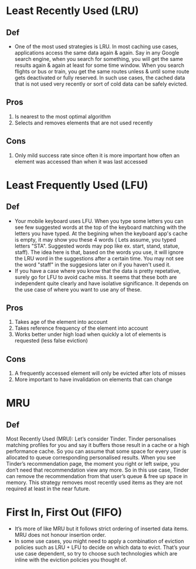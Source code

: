 # Least Recently Used (LRU)
## Def
* One of the most used strategies is LRU. In most caching use cases, applications access the same data again & again. Say in any Google search engine, when you search for something, you will get the same results again & again at least for some time window. When you search flights or bus or train, you get the same routes unless & until some route gets deactivated or fully reserved. In such use cases, the cached data that is not used very recently or sort of cold data can be safely evicted.

## Pros
1. Is nearest to the most optimal algorithm
2. Selects and removes elements that are not used recently

## Cons
1. Only mild success rate since often it is more important how often an element was accessed than when it was last accessed

# Least Frequently Used (LFU)
## Def
* Your mobile keyboard uses LFU. When you type some letters you can see few suggested words at the top of the keyboard matching with the letters you have typed. At the begining when the keyboard app's cache is empty, it may show you these 4 words ( Lets assume, you typed letters "STA". Suggested words may pop like ex. start, stand, statue, staff). The idea here is that, based on the words you use, it will ignore the LRU word in the suggestions after a certain time. You may not see the word "staff" in the suggesions later on if you haven't used it.
* If you have a case where you know that the data is pretty repetative, surely go for LFU to avoid cache miss. It seems that these both are independent quite clearly and have isolative significance. It depends on the use case of where you want to use any of these.

## Pros
1. Takes age of the element into account
2. Takes reference frequency of the element into account
3. Works better under high load when quickly a lot of elements is requested (less false eviction)

## Cons
1. A frequently accessed element will only be evicted after lots of misses
2. More important to have invalidation on elements that can change

# MRU
## Def
Most Recently Used (MRU): Let’s consider Tinder. Tinder personalises matching profiles for you and say it buffers those result in a cache or a high performance cache. So you can assume that some space for every user is allocated to queue corresponding personalised results. When you see Tinder’s recommendation page, the moment you right or left swipe, you don’t need that recommendation view any more. So in this use case, Tinder can remove the recommendation from that user’s queue & free up space in memory. This strategy removes most recently used items as they are not required at least in the near future.

# First In, First Out (FIFO)
* It’s more of like MRU but it follows strict ordering of inserted data items. MRU does not honour insertion order.
* In some use cases, you might need to apply a combination of eviction policies such as LRU + LFU to decide on which data to evict. That’s your use case dependent, so try to choose such technologies which are inline with the eviction policies you thought of.